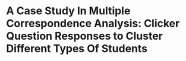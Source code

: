 # A Case Study In Multiple Correspondence Analysis: Clicker Question Responses to Cluster Different Types Of Students

